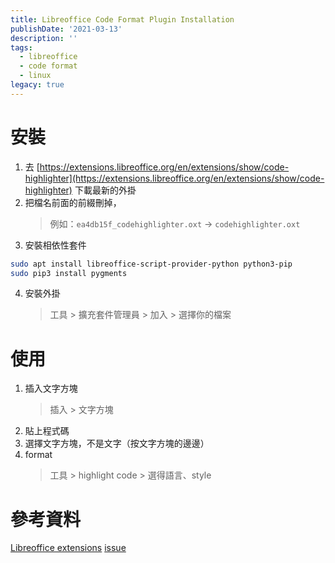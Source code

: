 ```yaml
---
title: Libreoffice Code Format Plugin Installation
publishDate: '2021-03-13'
description: ''
tags:
  - libreoffice
  - code format
  - linux
legacy: true
---
```


# 安裝

1. 去 [https://extensions.libreoffice.org/en/extensions/show/code-highlighter](https://extensions.libreoffice.org/en/extensions/show/code-highlighter) 下載最新的外掛
2. 把檔名前面的前綴刪掉，
    > 例如：`ea4db15f_codehighlighter.oxt` -> `codehighlighter.oxt`
3. 安裝相依性套件

```bash
sudo apt install libreoffice-script-provider-python python3-pip
sudo pip3 install pygments
```

4. 安裝外掛
    > 工具 > 擴充套件管理員 > 加入 > 選擇你的檔案

# 使用

1. 插入文字方塊
    > 插入 > 文字方塊
2. 貼上程式碼
3. 選擇文字方塊，不是文字（按文字方塊的邊邊）
4. format
    > 工具 > highlight code > 選得語言、style

# 參考資料

[Libreoffice extensions](https://extensions.libreoffice.org/en/extensions/show/code-highlighter)
[issue](https://github.com/slgobinath/libreoffice-code-highlighter/issues/29#issuecomment-635216707)
